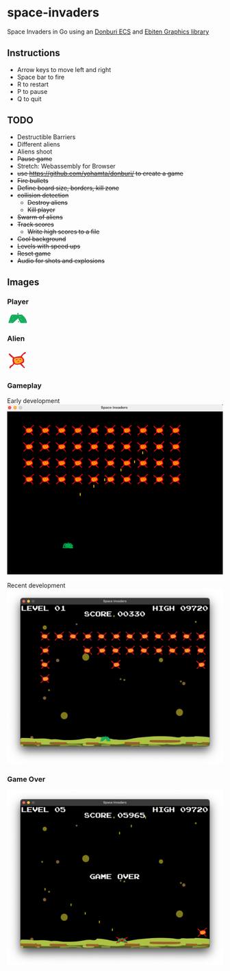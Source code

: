 # space-invaders
Space Invaders in Go using an [Donburi ECS](https://github.com/yohamta/donburi/) and [Ebiten Graphics library](https://github.com/hajimehoshi/ebiten)

## Instructions
* Arrow keys to move left and right
* Space bar to fire
* R to restart
* P to pause
* Q to quit

## TODO
* Destructible Barriers
* Different aliens
* Aliens shoot
* ~~Pause game~~
* Stretch: Webassembly for Browser
* ~~use https://github.com/yohamta/donburi/ to create a game~~
* ~~Fire bullets~~
* ~~Define board size, borders, kill zone~~
* ~~collision detection~~
  * ~~Destroy aliens~~
  * ~~Kill player~~
* ~~Swarm of aliens~~
* ~~Track scores~~
  * ~~Write high scores to a file~~
* ~~Cool background~~
* ~~Levels with speed ups~~
* ~~Reset game~~
* ~~Audio for shots and explosions~~

## Images
### Player
![Player](assets/images/ship.png)
### Alien
![Alien](assets/images/alien1.png)

### Gameplay
Early development 
![Early Gameplay](docs/gameplay1.png)

Recent development
![Gameplay](docs/gameplay2.png)

### Game Over
![Game Over](docs/gameover.png)
